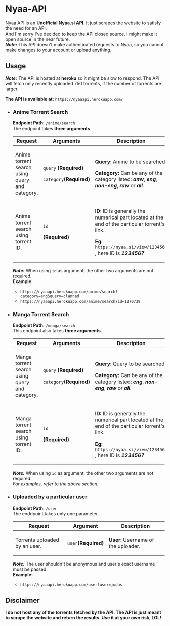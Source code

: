 # Nyaa-API
Nyaa API is an **Unofficial Nyaa.si API**. It just scrapes the website to satisfy the need for an API.\
And I'm sorry I've decided to keep the API closed source. I might make it open source in the near future. \
***Note:*** This API doesn't make authenticated requests to Nyaa, so you cannot make changes to your account or upload anything.

## Usage
***Note:*** The API is hosted at **heroku** so it might be slow to respond. The API will fetch only recently uploaded 750 torrents, if the number of torrents are larger.

**The API is available at:** ```https://nyaaapi.herokuapp.com/```

- ### Anime Torrent Search
  **Endpoint Path:** ```/anime/search```\
  The endpoint takes **three arguments**.
  
  | **Request** | **Arguments** | **Description** |
  | ------| ------| ------ |
  | <p>Anime torrent search using query and category.</p> | <p> ```query``` **(Required)**</p><p>```category```**(Required)**</p> | <p>**Query:** Anime to be searched.</p><p>**Category:** Can be any of the category listed: ***amv***, ***eng***, ***non-eng***, ***raw*** or ***all***. </p> |
  | <p>Anime torrent search using torrent ID.</p> | <p> ```id``` </p> **(Required)**</p> | <p>**ID:** ID is generally the numerical part located at the end of the particular torrent's link.</p><p>**Eg:** ```https://nyaa.si/view/1234567 ```, here ID is ***1234567***</p> |
  
  ***Note:*** When using ```id``` as argument, the other two arguments are not required.\
  **Example:**
  - ```https://nyaaapi.herokuapp.com/anime/search?category=eng&query=clannad```
  - ```https://nyaaapi.herokuapp.com/anime/search?id=1270739```
  
- ### Manga Torrent Search
  **Endpoint Path:** ```/manga/search```\
  This endpoint also takes **three arguments**.
  
  | **Request** | **Arguments** | **Description** |
  | ------| ------| ------ |
  | <p>Manga torrent search using query and category.</p> | <p> ```query``` **(Required)**</p><p>```category```**(Required)**</p> | <p>**Query:** Query to be searched.</p><p>**Category:** Can be any of the category listed: ***eng***, ***non-eng***, ***raw*** or ***all***. </p> |
  | <p>Manga torrent search using torrent ID.</p> | <p> ```id``` </p> **(Required)**</p> | <p>**ID:** ID is generally the numerical part located at the end of the particular torrent's link.</p><p>**Eg:** ```https://nyaa.si/view/1234567 ```, here ID is ***1234567***</p> |
  
  ***Note:*** When using ```id``` as argument, the other two arguments are not required.\
  *For examples, refer to the above section.*
  
 - ### Uploaded by a particular user
   **Endpoint Path:** ```/user```\
   The enddpoint takes only one parameter.
   
   | **Request** | **Argument** | **Description** |
   | ------| ------| ------ |
   | <p>Torrents uploaded by an user.</p> | <p>```user```**(Required)**</p> | <p>**User:** Username of the uploader.</p> |
   
   ***Note:*** The user shouldn't be anonymous and user's exact username must be passed.\
   **Example:**
   - ```https://nyaaapi.herokuapp.com/user?user=judas```

## Disclaimer
**I do not host any of the torrents fetched by the API. The API is just meant to scrape the website and return the results. Use it at your own risk, LOL!**
